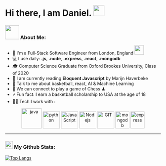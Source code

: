 # Hi there, I am Daniel. <img src="https://github.com/TheDudeThatCode/TheDudeThatCode/blob/master/Assets/Hi.gif" width="35" />

### <img src="https://github.com/TheDudeThatCode/TheDudeThatCode/blob/master/Assets/Developer.gif" width="45" /> About Me:
- 🏦 I'm a Full-Stack Software Engineer from London, England 
      <img src="https://media.giphy.com/media/WUlplcMpOCEmTGBtBW/giphy.gif" width="30">
- 💻 I use daily: **.js**, **.node**, **.express**,  **.react**, **.mongodb**
- 🎓 Computer Science Graduate from Oxford Brookes University, Class of 2020
- 📖 I am currently reading **Eloquent Javascript** by Marijn Haverbeke
- 💬 Talk to me about basketball, react, AI & Machine Learning
- 👯 We can connect to play a game of Chess ♟
- ⚡ Fun fact: I earn a basketball scholarship to USA at the age of 18
- 🧑‍💻 Tech I work with :

<p align="center">
      <img src="https://www.vectorlogo.zone/logos/java/java-icon.svg" alt="java" width="65" height="65"/> 
      <img src="https://www.vectorlogo.zone/logos/python/python-icon.svg" alt="python" width="55" height="55"/>
      <img src="https://www.vectorlogo.zone/logos/javascript/javascript-icon.svg" alt="JavaScript" width="55" height="55"/>
      <img src="https://www.vectorlogo.zone/logos/nodejs/nodejs-icon.svg" alt="Nodejs" width="55" height="55"/>
      <img src="https://www.vectorlogo.zone/logos/git-scm/git-scm-icon.svg" alt="GIT" width="55" height="55"/> 
      <img src="https://www.vectorlogo.zone/logos/mongodb/mongodb-icon.svg" alt="mongodb" width="45" height="55"/>
      <img src="https://www.vectorlogo.zone/logos/expressjs/expressjs-icon.svg" alt="express" width="45" height="55"/>
</p>

---
### <img src='https://media1.giphy.com/media/du3J3cXyzhj75IOgvA/giphy.gif?cid=ecf05e47x2g034i9pzwtzzsd3xgg2w9nr94t4tflbbgo3008&rid=giphy.gif' width='25' /> My Github Stats:

[![Top Langs](https://github-readme-stats.vercel.app/api/top-langs/?username=dcode24&layout=compact&text_color=daf7dc&bg_color=151515&hide=css,html,php)](https://github.com/anuraghazra/github-readme-stats)

<!--START_SECTION:waka-->

<!--END_SECTION:waka-->
